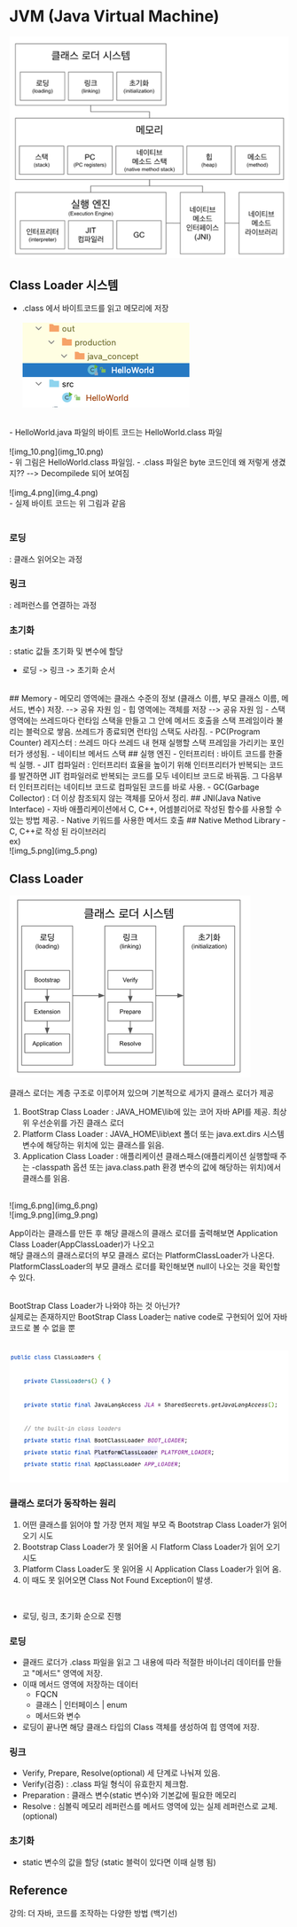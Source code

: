 # JVM (Java Virtual Machine)
![img_1.png](img_1.png)
## Class Loader 시스템
- .class 에서 바이트코드를 읽고 메모리에 저장
<br><br>
![img_3.png](img_3.png)
<br>
- HelloWorld.java 파일의 바이트 코드는 HelloWorld.class 파일
<br><br>
![img_10.png](img_10.png)
<br>
- 위 그림은 HelloWorld.class 파일임. 
- .class 파일은 byte 코드인데 왜 저렇게 생겼지?? --> Decompilede 되어 보여짐
<br><br>
![img_4.png](img_4.png)
<br>
- 실제 바이트 코드는 위 그림과 같음
<br><br>

### 로딩
: 클래스 읽어오는 과정
### 링크
: 레퍼런스를 연결하는 과정
### 초기화
: static 값들 초기화 및 변수에 할당
<br>
* 로딩 -> 링크 -> 초기화 순서
<br>
## Memory
- 메모리 영역에는 클래스 수준의 정보 (클래스 이름, 부모 클래스 이름, 메서드, 변수) 저장. --> 공유 자원 임
- 힙 영역에는 객체를 저장 --> 공유 자원 임
- 스택 영역에는 쓰레드마다 런타임 스택을 만들고 그 안에 메서드 호출을 스택 프레임이라 불리는 블럭으로 쌓음. 쓰레드가 종료되면 런타임 스택도 사라짐.
- PC(Program Counter) 레지스터 : 쓰레드 마다 쓰레드 내 현재 실행할 스택 프레임을 가리키는 포인터가 생성됨.
- 네이티브 메서드 스택
## 실행 엔진
- 인터프리터 : 바이트 코드를 한줄 씩 실행.
- JIT 컴파일러 : 인터프리터 효율을 높이기 위해 인터프리터가 반복되는 코드를 발견하면 JIT 컴파일러로 반복되는 코드를 모두 네이티브 코드로 바꿔둠. 그 다음부터 인터프리터는 네이티브 코드로 컴파일된 코드를 바로 사용.
- GC(Garbage Collector) : 더 이상 참조되지 않는 객체를 모아서 정리.
## JNI(Java Native Interface)
- 자바 애플리케이션에서 C, C++, 어셈블리어로 작성된 함수를 사용할 수 있는 방법 제공.
- Native 키워드를 사용한 메서드 호출
## Native Method Library
- C, C++로 작성 된 라이브러리 <br>
ex) <br>
![img_5.png](img_5.png)

## Class Loader
![img_2.png](img_2.png)

클래스 로더는 계층 구조로 이루어져 있으며 기본적으로 세가지 클래스 로더가 제공

1. BootStrap Class Loader : JAVA_HOME\lib에 있는 코어 자바 API를 제공. 최상위 우선순위를 가진 클래스 로더
2. Platform Class Loader : JAVA_HOME\lib\ext 폴더 또는 java.ext.dirs 시스템 변수에 해당하는 위치에 있는 클래스를 읽음.
3. Application Class Loader : 애플리케이션 클래스패스(애플리케이션 실행할때 주는 -classpath 옵션 또는 java.class.path 환경 변수의 값에 해당하는 위치)에서 클래스를 읽음.
<br>
![img_6.png](img_6.png)<br>
![img_9.png](img_9.png)<br>

App이라는 클래스를 만든 후 해당 클래스의 클래스 로더를 출력해보면 Application Class Loader(AppClassLoader)가 나오고<br>
해당 클래스의 클래스로더의 부모 클래스 로더는 PlatformClassLoader가 나온다.<br>
PlatformClassLoader의 부모 클래스 로더를 확인해보면 null이 나오는 것을 확인할 수 있다.<br>
<br>

BootStrap Class Loader가 나와야 하는 것 아닌가?<br>
실제로는 존재하지만 BootStrap Class Loader는 native code로 구현되어 있어 자바 코드로 볼 수 없을 뿐 <br><br>

![img_8.png](img_8.png)<br>

### 클래스 로더가 동작하는 원리
1. 어떤 클래스를 읽어야 할 가장 먼저 제일 부모 즉 Bootstrap Class Loader가 읽어 오기 시도
2. Bootstrap Class Loader가 못 읽어올 시 Flatform Class Loader가 읽어 오기 시도
3. Platform Class Loader도 못 읽어올 시 Application Class Loader가 읽어 옴.
4. 이 때도 못 읽어오면 Class Not Found Exception이 발생.
<br>

* 로딩, 링크, 초기화 순으로 진행

### 로딩
- 클래드 로더가 .class 파일을 읽고 그 내용에 따라 적절한 바이너리 데이터를 만들고 "메서드" 영역에 저장.
- 이때 메서드 영역에 저장하는 데이터
  - FQCN
  - 클래스 | 인터페이스 | enum
  - 메서드와 변수
- 로딩이 끝나면 해당 클래스 타입의 Class 객체를 생성하여 힙 영역에 저장.
### 링크
- Verify, Prepare, Resolve(optional) 세 단계로 나눠져 있음.
- Verify(검증) : .class 파일 형식이 유효한지 체크함.
- Preparation : 클래스 변수(static 변수)와 기본값에 필요한 메모리
- Resolve : 심볼릭 메모리 레퍼런스를 메서드 영역에 있는 실제 레퍼런스로 교체. (optional)
### 초기화
- static 변수의 값을 할당 (static 블럭이 있다면 이때 실행 됨)

## Reference
강의: 더 자바, 코드를 조작하는 다양한 방법 (백기선)
